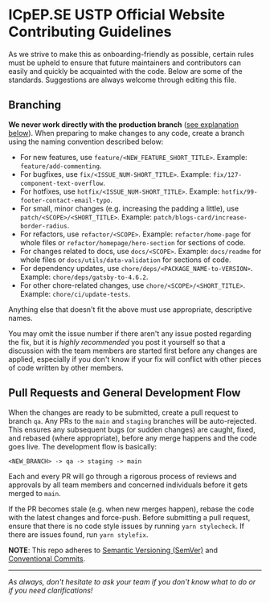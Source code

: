 # ICpEP.SE USTP Official Website Contributing Guidelines

As we strive to make this as onboarding-friendly as possible, certain rules must be upheld to ensure that future maintainers and contributors can easily and quickly be acquainted with the code. Below are some of the standards. Suggestions are always welcome through editing this file.

## Branching

**We never work directly with the production branch** ([see explanation below](#pull-requests-and-general-development-flow)). When preparing to make changes to any code, create a branch using the naming convention described below:

- For new features, use `feature/<NEW_FEATURE_SHORT_TITLE>`. Example: `feature/add-commenting`.
- For bugfixes, use `fix/<ISSUE_NUM-SHORT_TITLE>`. Example: `fix/127-component-text-overflow`.
- For hotfixes, use `hotfix/<ISSUE_NUM-SHORT_TITLE>`. Example: `hotfix/99-footer-contact-email-typo`.
- For small, minor changes (e.g. increasing the padding a little), use `patch/<SCOPE>/<SHORT_TITLE>`. Example: `patch/blogs-card/increase-border-radius`.
- For refactors, use `refactor/<SCOPE>`. Example: `refactor/home-page` for whole files or `refactor/homepage/hero-section` for sections of code.
- For changes related to docs, use `docs/<SCOPE>`. Example: `docs/readme` for whole files or `docs/utils/data-validation` for sections of code.
- For dependency updates, use `chore/deps/<PACKAGE_NAME-to-VERSION>`. Example: `chore/deps/gatsby-to-4.6.2`.
- For other chore-related changes, use `chore/<SCOPE>/<SHORT_TITLE>`. Example: `chore/ci/update-tests`.

Anything else that doesn't fit the above must use appropriate, descriptive names.

You may omit the issue number if there aren't any issue posted regarding the fix, but it is _highly recommended_ you post it yourself so that a discussion with the team members are started first before any changes are applied, especially if you don't know if your fix will conflict with other pieces of code written by other members.

## Pull Requests and General Development Flow

When the changes are ready to be submitted, create a pull request to branch `qa`. Any PRs to the `main` and `staging` branches will be auto-rejected. This ensures any subsequent bugs (or sudden changes) are caught, fixed, and rebased (where appropriate), before any merge happens and the code goes live. The development flow is basically:

```text
<NEW_BRANCH> -> qa -> staging -> main
```

Each and every PR will go through a rigorous process of reviews and approvals by all team members and concerned individuals before it gets merged to `main`.

If the PR becomes stale (e.g. when new merges happen), rebase the code with the latest changes and force-push. Before submitting a pull request, ensure that there is no code style issues by running `yarn stylecheck`. If there are issues found, run `yarn stylefix`.

**NOTE**: This repo adheres to [Semantic Versioning (SemVer)](https://semver.org/) and [Conventional Commits](https://www.conventionalcommits.org/en/v1.0.0/).

---

_As always, don't hesitate to ask your team if you don't know what to do or if you need clarifications!_
